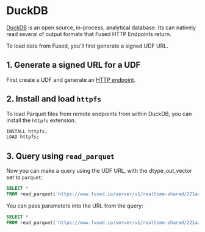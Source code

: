 # DuckDB

[DuckDB](https://duckdb.org/) is an open source, in-process, analytical database. Its can natively read several of output formats that Fused HTTP Endpoints return.

To load data from Fused, you'll first generate a signed UDF URL.

## 1. Generate a signed URL for a UDF

First create a UDF and generate an [HTTP endpoint](/core-concepts/run/#http-requests).

## 2. Install and load `httpfs`

To load Parquet files from remote endpoints from within DuckDB, you can install the `httpfs` extension.

```sql
INSTALL httpfs;
LOAD httpfs;
```

## 3. Query using `read_parquet`

Now you can make a query using the UDF URL, with the dtype_out_vector set to `parquet`:

```sql
SELECT *
FROM read_parquet('https://www.fused.io/server/v1/realtime-shared/221aa65f3d96f1a320ed0f4eea0d320724c0ddc0c75cbf70df711def11e2ecc5/run/file?dtype_out_vector=parquet');
```

You can pass parameters into the URL from the query:

```sql
SELECT *
FROM read_parquet('https://www.fused.io/server/v1/realtime-shared/221aa65f3d96f1a320ed0f4eea0d320724c0ddc0c75cbf70df711def11e2ecc5/run/file?dtype_out_vector=parquet&resolution=13');
```
